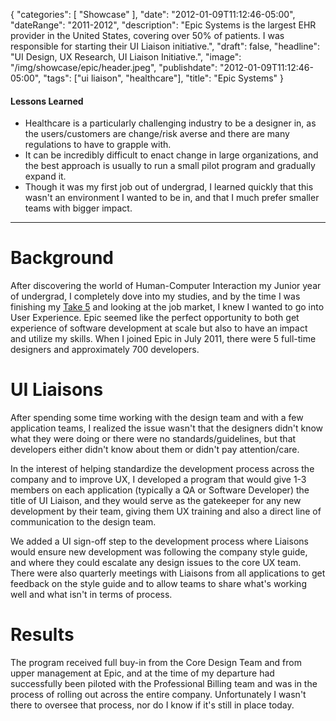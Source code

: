 {
   "categories": [
      "Showcase"
   ],
   "date": "2012-01-09T11:12:46-05:00",
   "dateRange": "2011-2012",
   "description": "Epic Systems is the largest EHR provider in the United States, covering over 50% of patients. I was responsible for starting their UI Liaison initiative.",
   "draft": false,
   "headline": "UI Design, UX Research, UI Liaison Initiative.",
   "image": "/img/showcase/epic/header.jpeg",
   "publishdate": "2012-01-09T11:12:46-05:00",
   "tags": ["ui liaison", "healthcare"],
   "title": "Epic Systems"
}

<div class="tldnr">
  <h4>Lessons Learned</h4>
  <ul>
    <li>Healthcare is a particularly challenging industry to be a designer in, as the users/customers are change/risk averse and there are many regulations to have to grapple with.</li>
    <li>It can be incredibly difficult to enact change in large organizations, and the best approach is usually to run a small pilot program and gradually expand it.</li>
    <li>Though it was my first job out of undergrad, I learned quickly that this wasn't an environment I wanted to be in, and that I much prefer smaller teams with bigger impact.</li>
  </ul>
</div>

---

# Background

After discovering the world of Human-Computer Interaction my Junior year of undergrad, I completely dove into my studies, and by the time I was finishing my [Take 5](https://www.rochester.edu/college/CCAS/undergraduate/opportunities/takefive/) and looking at the job market, I knew I wanted to go into User Experience. Epic seemed like the perfect opportunity to both get experience of software development at scale but also to have an impact and utilize my skills. When I joined Epic in July 2011, there were 5 full-time designers and approximately 700 developers.

# UI Liaisons

After spending some time working with the design team and with a few application teams, I realized the issue wasn't that the designers didn't know what they were doing or there were no standards/guidelines, but that developers either didn't know about them or didn't pay attention/care.

In the interest of helping standardize the development process across the company and to improve UX, I developed a program that would give 1-3 members on each application (typically a QA or Software Developer) the title of UI Liaison, and they would serve as the gatekeeper for any new development by their team, giving them UX training and also a direct line of communication to the design team.

We added a UI sign-off step to the development process where Liaisons would ensure new development was following the company style guide, and where they could escalate any design issues to the core UX team. There were also quarterly meetings with  Liaisons from all applications to get feedback on the style guide and to allow teams to share what's working well and what isn't in terms of process.

# Results

The program received full buy-in from the Core Design Team and from upper management at Epic, and at the time of my departure had successfully been piloted with the Professional Billing team and was in the process of rolling out across the entire company. Unfortunately I wasn't there to oversee that process, nor do I know if it's still in place today.
